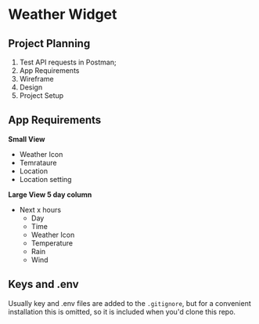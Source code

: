 # Weather Widget

## Project Planning

1. Test API requests in Postman;
2. App Requirements
3. Wireframe
4. Design
5. Project Setup

## App Requirements

**Small View**

* Weather Icon
* Temrataure
* Location
* Location setting

**Large View 5 day column**

* Next x hours
  * Day
  * Time
  * Weather Icon
  * Temperature
  * Rain
  * Wind

## Keys and .env

Usually key and .env files are added to the `.gitignore`, but for a convenient installation this is omitted, so it is included when you'd clone this repo.
